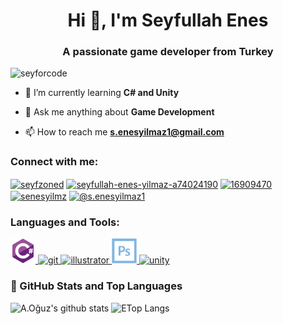 <h1 align="center">Hi 👋, I'm Seyfullah Enes</h1>
<h3 align="center">A passionate game developer from Turkey</h3>

<p align="left"> <img src="https://komarev.com/ghpvc/?username=seyforcode&label=Profile%20views&color=fe5106&style=flat" alt="seyforcode" /> </p>

- 🌱 I’m currently learning **C# and Unity**

- 💬 Ask me anything about **Game Development**

- 📫 How to reach me **s.enesyilmaz1@gmail.com**

<h3 align="left">Connect with me:</h3>
<p align="left">
<a href="https://twitter.com/seyfzoned" target="blank"><img align="center" src="https://raw.githubusercontent.com/rahuldkjain/github-profile-readme-generator/master/src/images/icons/Social/twitter.svg" alt="seyfzoned" height="30" width="40" /></a>
<a href="https://linkedin.com/in/seyfullah-enes-yilmaz-a74024190" target="blank"><img align="center" src="https://raw.githubusercontent.com/rahuldkjain/github-profile-readme-generator/master/src/images/icons/Social/linked-in-alt.svg" alt="seyfullah-enes-yilmaz-a74024190" height="30" width="40" /></a>
<a href="https://stackoverflow.com/users/16909470" target="blank"><img align="center" src="https://raw.githubusercontent.com/rahuldkjain/github-profile-readme-generator/master/src/images/icons/Social/stack-overflow.svg" alt="16909470" height="30" width="40" /></a>
<a href="https://instagram.com/senesyilmz" target="blank"><img align="center" src="https://raw.githubusercontent.com/rahuldkjain/github-profile-readme-generator/master/src/images/icons/Social/instagram.svg" alt="senesyilmz" height="30" width="40" /></a>
<a href="https://medium.com/@s.enesyilmaz1" target="blank"><img align="center" src="https://raw.githubusercontent.com/rahuldkjain/github-profile-readme-generator/master/src/images/icons/Social/medium.svg" alt="@s.enesyilmaz1" height="30" width="40" /></a>
</p>

<h3 align="left">Languages and Tools:</h3>
<p align="left"> <a href="https://www.w3schools.com/cs/" target="_blank" rel="noreferrer"> <img src="https://raw.githubusercontent.com/devicons/devicon/master/icons/csharp/csharp-original.svg" alt="csharp" width="40" height="40"/> </a> <a href="https://git-scm.com/" target="_blank" rel="noreferrer"> <img src="https://www.vectorlogo.zone/logos/git-scm/git-scm-icon.svg" alt="git" width="40" height="40"/> </a> <a href="https://www.adobe.com/in/products/illustrator.html" target="_blank" rel="noreferrer"> <img src="https://www.vectorlogo.zone/logos/adobe_illustrator/adobe_illustrator-icon.svg" alt="illustrator" width="40" height="40"/> </a> <a href="https://www.photoshop.com/en" target="_blank" rel="noreferrer"> <img src="https://raw.githubusercontent.com/devicons/devicon/master/icons/photoshop/photoshop-line.svg" alt="photoshop" width="40" height="40"/> </a> <a href="https://unity.com/" target="_blank" rel="noreferrer"> <img src="https://www.vectorlogo.zone/logos/unity3d/unity3d-icon.svg" alt="unity" width="40" height="40"/> </a> </p>

### 📌 GitHub Stats and Top Languages


<p float="center">

  <img  src="https://github-readme-stats.vercel.app/api?username=aoguz1&theme=dracula&count_private=true&hide=issues" alt="A.Oğuz's github stats" />
  <img  src="https://github-readme-stats.vercel.app/api/top-langs/?username=aoguz1&theme=dracula&layout=compact&hide=html,css,hack" alt="ETop Langs" /> 
</p>

